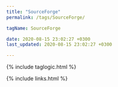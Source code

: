 ```yaml
---
title: "SourceForge"
permalink: /tags/SourceForge/

tagName: SourceForge

date: 2020-08-15 23:02:27 +0300
last_updated: 2020-08-15 23:02:27 +0300

---
```


{% include taglogic.html %}

{% include links.html %}
